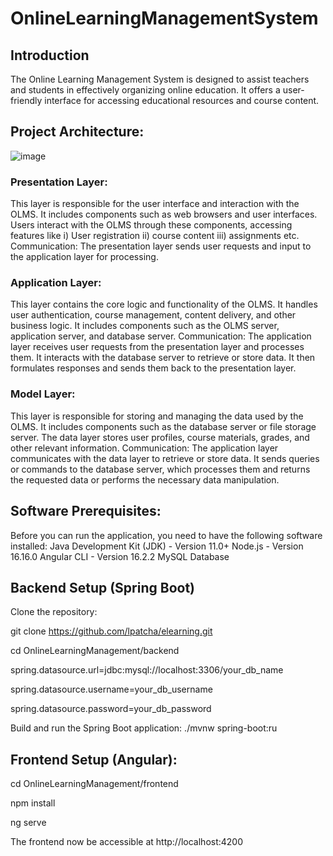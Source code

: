 # OnlineLearningManagementSystem

## Introduction
The Online Learning Management System is designed to assist teachers and students in effectively organizing online education. It offers a user-friendly interface for accessing educational resources and course content.

## Project Architecture:

![image](https://github.com/lpatcha/elearning/assets/146805651/0d3e1dfa-c9b2-49a0-9278-3f4b936c7ceb)

### Presentation Layer:
This layer is responsible for the user interface and interaction with the OLMS.
It includes components such as web browsers and user interfaces.
Users interact with the OLMS through these components, accessing features like 
i) User registration 
ii) course content 
iii) assignments etc.
Communication: The presentation layer sends user requests and input to the application layer for processing.

### Application Layer:
This layer contains the core logic and functionality of the OLMS.
It handles user authentication, course management, content delivery, and other business logic.
It includes components such as the OLMS server, application server, and database server.
Communication: The application layer receives user requests from the presentation layer and processes them. It interacts with the database server to retrieve or store data. It then formulates responses and sends them back to the presentation layer.

### Model Layer:
This layer is responsible for storing and managing the data used by the OLMS.
It includes components such as the database server or file storage server.
The data layer stores user profiles, course materials, grades, and other relevant information.
Communication: The application layer communicates with the data layer to retrieve or store data. It sends queries or commands to the database server, which processes them and returns the requested data or performs the necessary data manipulation.

## Software Prerequisites:
Before you can run the application, you need to have the following software installed:
Java Development Kit (JDK) - Version 11.0+
Node.js - Version 16.16.0
Angular CLI - Version 16.2.2
MySQL Database


## Backend Setup (Spring Boot)
Clone the repository:

git clone https://github.com/lpatcha/elearning.git

cd OnlineLearningManagement/backend

spring.datasource.url=jdbc:mysql://localhost:3306/your_db_name

spring.datasource.username=your_db_username

spring.datasource.password=your_db_password

Build and run the Spring Boot application: ./mvnw spring-boot:ru

## Frontend Setup (Angular):
cd OnlineLearningManagement/frontend

npm install

ng serve

The frontend now be accessible at http://localhost:4200

